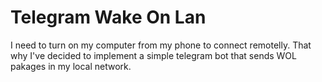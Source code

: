 # Telegram Wake On Lan

I need to turn on my computer from my phone to connect remotelly. That why I've decided to implement a simple telegram bot that sends WOL pakages in my local network.